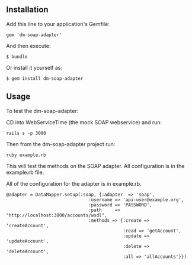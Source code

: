 ## Installation

Add this line to your application's Gemfile:

    gem 'dm-soap-adapter'

And then execute:

    $ bundle

Or install it yourself as:

    $ gem install dm-soap-adapter

## Usage

To test the dm-soap-adapter:

CD into WebServiceTime (the mock SOAP webservice) and run:

    rails s -p 3000

Then from the dm-soap-adapter project run:

    ruby example.rb

  This will test the methods on the SOAP adapter. All configuration is in the example.rb file.
  
  All of the configuration for the adapter is in example.rb.
  
    @adapter = DataMapper.setup(:soap, {:adapter  => 'soap',
                                   :username => 'api-user@example.org',
                                   :password => 'PASSWORD',
                                   :path     => "http://localhost:3000/accounts/wsdl",
                                   :methods => {:create => 'createAccount',
                                                :read => 'getAccount',
                                                :update => 'updateAccount',
                                                :delete => 'deleteAccount',
                                                :all => 'allAccounts'}})